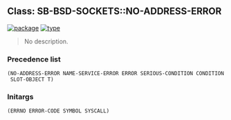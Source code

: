 ## Class: SB-BSD-SOCKETS::NO-ADDRESS-ERROR
[![package](https://img.shields.io/badge/Package-SB--BSD--SOCKETS-5f9ea0.svg?style=social&colorA=999999)](../) [![type](https://img.shields.io/badge/Type-Class-5f9ea0.svg?style=social&colorA=999999)](../#class) 

> No description.

### Precedence list
```
(NO-ADDRESS-ERROR NAME-SERVICE-ERROR ERROR SERIOUS-CONDITION CONDITION
 SLOT-OBJECT T)
```
### Initargs
```
(ERRNO ERROR-CODE SYMBOL SYSCALL)
```
